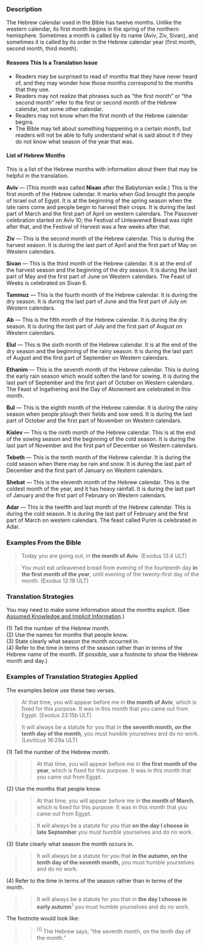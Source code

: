 ### Description

The Hebrew calendar used in the Bible has twelve months. Unlike the western calendar, its first month begins in the spring of the northern hemisphere. Sometimes a month is called by its name (Aviv, Ziv, Sivan), and sometimes it is called by its order in the Hebrew calendar year (first month, second month, third month).

#### Reasons This Is a Translation Issue

* Readers may be surprised to read of months that they have never heard of, and they may wonder how those months correspond to the months that they use.
* Readers may not realize that phrases such as “the first month” or “the second month” refer to the first or second month of the Hebrew calendar, not some other calendar.
* Readers may not know when the first month of the Hebrew calendar begins.
* The Bible may tell about something happening in a certain month, but readers will not be able to fully understand what is said about it if they do not know what season of the year that was.

#### List of Hebrew Months

This is a list of the Hebrew months with information about them that may be helpful in the translation.

**Aviv** — (This month was called **Nisan** after the Babylonian exile.) This is the first month of the Hebrew calendar. It marks when God brought the people of Israel out of Egypt. It is at the beginning of the spring season when the late rains come and people begin to harvest their crops. It is during the last part of March and the first part of April on western calendars. The Passover celebration started on Aviv 10; the Festival of Unleavened Bread was right after that, and the Festival of Harvest was a few weeks after that.

**Ziv** — This is the second month of the Hebrew calendar. This is during the harvest season. It is during the last part of April and the first part of May on Western calendars.

**Sivan** — This is the third month of the Hebrew calendar. It is at the end of the harvest season and the beginning of the dry season. It is during the last part of May and the first part of June on Western calendars. The Feast of Weeks is celebrated on Sivan 6.

**Tammuz** — This is the fourth month of the Hebrew calendar. It is during the dry season. It is during the last part of June and the first part of July on Western calendars.

**Ab** — This is the fifth month of the Hebrew calendar. It is during the dry season. It is during the last part of July and the first part of August on Western calendars.

**Elul** — This is the sixth month of the Hebrew calendar. It is at the end of the dry season and the beginning of the rainy season. It is during the last part of August and the first part of September on Western calendars.

**Ethanim** — This is the seventh month of the Hebrew calendar. This is during the early rain season which would soften the land for sowing. It is during the last part of September and the first part of October on Western calendars. The Feast of Ingathering and the Day of Atonement are celebrated in this month.

**Bul** — This is the eighth month of the Hebrew calendar. It is during the rainy season when people plough their fields and sow seed. It is during the last part of October and the first part of November on Western calendars.

**Kislev** — This is the ninth month of the Hebrew calendar. This is at the end of the sowing season and the beginning of the cold season. It is during the last part of November and the first part of December on Western calendars.

**Tebeth** — This is the tenth month of the Hebrew calendar. It is during the cold season when there may be rain and snow. It is during the last part of December and the first part of January on Western calendars.

**Shebat** — This is the eleventh month of the Hebrew calendar. This is the coldest month of the year, and it has heavy rainfall. It is during the last part of January and the first part of February on Western calendars.

**Adar** — This is the twelfth and last month of the Hebrew calendar. This is during the cold season. It is during the last part of February and the first part of March on western calendars. The feast called Purim is celebrated in Adar.

### Examples From the Bible

>  Today you are going out, in **the month of Aviv**. (Exodus 13:4 ULT)

> You must eat unleavened bread from evening of the fourteenth day **in the first month of the year**, until evening of the twenty-first day of the month. (Exodus 12:18 ULT)

### Translation Strategies

You may need to make some information about the months explicit. (See [Assumed Knowledge and Implicit Information](../figs-explicit/01.md).)

(1) Tell the number of the Hebrew month.<br>
(2) Use the names for months that people know.<br>
(3) State clearly what season the month occurred in.<br>
(4) Refer to the time in terms of the season rather than in terms of the Hebrew name of the month. (If possible, use a footnote to show the Hebrew month and day.)

### Examples of Translation Strategies Applied

The examples below use these two verses.

> At that time, you will appear before me in **the month of Aviv**, which is fixed for this purpose. It was in this month that you came out from Egypt. (Exodus 23:15b ULT)
>
>

> It will always be a statute for you that in **the seventh month, on the tenth day of the month,** you must humble yourselves and do no work. (Leviticus 16:29a ULT)

(1) Tell the number of the Hebrew month.

> > At that time, you will appear before me in **the first month of the year**, which is fixed for this purpose. It was in this month that you came out from Egypt.

(2) Use the months that people know.

> > At that time, you will appear before me in **the month of March**, which is fixed for this purpose. It was in this month that you came out from Egypt.

> > It will always be a statute for you that **on the day I choose in late September** you must humble yourselves and do no work.

(3) State clearly what season the month occurs in.

> > It will always be a statute for you that **in the autumn, on the tenth day of the seventh month,** you must humble yourselves and do no work.

(4) Refer to the time in terms of the season rather than in terms of the month.

> > It will always be a statute for you that in **the day I choose in early autumn**<sup>1</sup> you must humble yourselves and do no work.

The footnote would look like:

> > <sup> [1]</sup> The Hebrew says, “the seventh month, on the tenth day of the month.”
